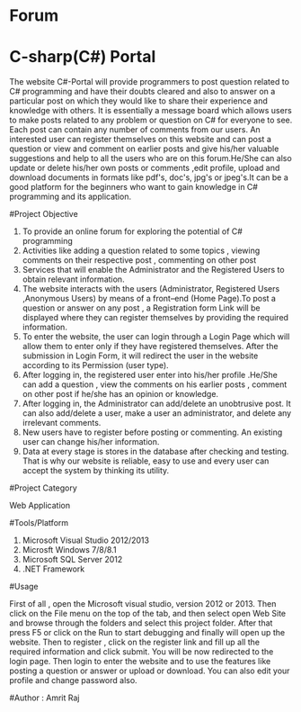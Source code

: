 # Forum

# C-sharp(C#) Portal

The website C#-Portal will provide programmers to post question related to C# programming and have their doubts cleared
and also to answer on a particular post on which they would like to share their experience and knowledge with others. 
It is essentially a message board which allows users to make posts related to any problem or question on C# for 
everyone to see. Each post can contain any number of comments from our users. An interested user can register 
themselves on this website and can post a question or view and comment on earlier posts and give his/her valuable 
suggestions and help to all the users who are on this forum.He/She can also update or delete his/her own posts or comments
,edit profile, upload and download documents in formats like pdf's, doc's, jpg's or jpeg's.It can be a good platform for the beginners who want 
to gain knowledge in C# programming and its application.

#Project Objective

1. To provide an online forum for exploring the potential of C# programming <br>
2. Activities like adding a question related to some topics , viewing comments on their respective post , commenting on other post <br>
3. Services that will enable the Administrator and the Registered Users to obtain relevant information.
4. The website interacts with the users (Administrator, Registered Users ,Anonymous Users) by means of a front–end (Home Page).To post a question or answer on any post , a Registration form Link will be displayed where they can register themselves by providing the required information. 
5. To enter the website, the user can login through a Login Page which will allow them to enter only if they have registered themselves. After the submission in Login Form, it will redirect the user in the website according to its Permission (user type).
6. After logging in, the registered user enter into his/her profile .He/She can add a question ,  view the comments on his earlier posts , comment on other post if he/she has an opinion or knowledge.
7. After logging in, the Administrator can add/delete an unobtrusive post. It can also add/delete a user, make a user an administrator, and delete any irrelevant comments.
8. New users have to register before posting or commenting. An existing user can change his/her information.
9. Data at every stage is stores in the database after checking and testing. That is why our website is reliable, easy to use and every user can accept the system by thinking its utility.

#Project Category

Web Application

#Tools/Platform

1. Microsoft Visual Studio 2012/2013<br>
2. Microsft Windows 7/8/8.1<br>
3. Microsoft SQL Server 2012<br>
4. .NET Framework<br>

#Usage

First of all , open the Microsoft visual studio, version 2012 or 2013. Then click on the File menu on the top of the tab, and
then select open Web Site and browse through the folders and select this project folder. After that press F5 or click on the 
Run to start debugging and finally will open up the website. Then to register , click on the register link and fill up
all the required information and click submit. You will be now redirected to the login page. Then login to enter the website and to use
the features like posting a question or answer or upload or download. You can also edit your profile and change password also.


#Author : Amrit Raj 
